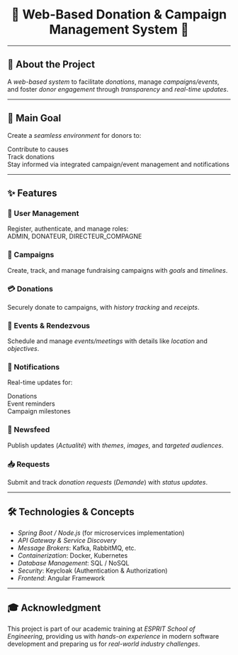 <h1 align="center">🌟 Web-Based Donation & Campaign Management System 🌟</h1>

---

## 📌 About the Project

A *web-based system* to facilitate *donations*, manage *campaigns/events*, and foster *donor engagement* through *transparency* and *real-time updates*.

---

## 🎯 Main Goal

Create a *seamless environment* for donors to:

Contribute to causes  
Track donations  
Stay informed via integrated campaign/event management and notifications


---

## ✨ Features

### 👥 User Management
Register, authenticate, and manage roles:  
ADMIN, DONATEUR, DIRECTEUR_COMPAGNE

### 📢 Campaigns
Create, track, and manage fundraising campaigns with *goals* and *timelines*.

### 💳 Donations
Securely donate to campaigns, with *history tracking* and *receipts*.

### 📅 Events & Rendezvous
Schedule and manage *events/meetings* with details like *location* and *objectives*.

### 🔔 Notifications
Real-time updates for:

Donations  
Event reminders  
Campaign milestones


### 📰 Newsfeed
Publish updates (*Actualité*) with *themes*, *images*, and *targeted audiences*.

### 📥 Requests
Submit and track *donation requests* (*Demande*) with *status updates*.

---

## 🛠️ Technologies & Concepts

- *Spring Boot / Node.js* (for microservices implementation)  
- *API Gateway & Service Discovery*  
- *Message Brokers*: Kafka, RabbitMQ, etc.  
- *Containerization*: Docker, Kubernetes  
- *Database Management*: SQL / NoSQL  
- *Security*: Keycloak (Authentication & Authorization)  
- *Frontend*: Angular Framework

---

## 🎓 Acknowledgment

This project is part of our academic training at *ESPRIT School of Engineering*, providing us with *hands-on experience* in modern software development and preparing us for *real-world industry challenges*.
